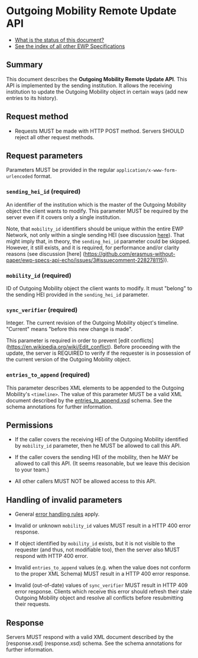 Outgoing Mobility Remote Update API
===================================

* [What is the status of this document?][statuses]
* [See the index of all other EWP Specifications][develhub]


Summary
-------

This document describes the **Outgoing Mobility Remote Update API**. This API is
implemented by the sending institution. It allows the receiving institution to
update the Outgoing Mobility object in certain ways (add new entries to its
history).


Request method
--------------

 * Requests MUST be made with HTTP POST method. Servers SHOULD reject all other
   request methods.


Request parameters
------------------

Parameters MUST be provided in the regular `application/x-www-form-urlencoded`
format.


### `sending_hei_id` (required)

An identifier of the institution which is the master of the Outgoing Mobility
object the client wants to modify. This parameter MUST be required by the
server even if it covers only a single institution.

Note, that `mobility_id` identifiers should be unique within the entire EWP
Network, not only within a single sending HEI (see discussion
[here](https://github.com/erasmus-without-paper/general-issues/issues/10)).
That might imply that, in theory, the `sending_hei_id` parameter could be
skipped. However, it still exists, and it is required, for performance and/or
clarity reasons (see discussion [here]
(https://github.com/erasmus-without-paper/ewp-specs-api-echo/issues/3#issuecomment-228278115)).


### `mobility_id` (required)

ID of Outgoing Mobility object the client wants to modify. It must "belong" to
the sending HEI provided in the `sending_hei_id` parameter.


### `sync_verifier` (required)

Integer. The current revision of the Outgoing Mobility object's timeline.
"Current" means "before this new change is made".

This parameter is required in order to prevent [edit conflicts]
(https://en.wikipedia.org/wiki/Edit_conflict). Before proceeding with the
update, the server is REQUIRED to verify if the requester is in possession of
the current version of the Outgoing Mobility object.


### `entries_to_append` (required)

This parameter describes XML elements to be appended to the Outgoing Mobility's
`<timeline>`. The value of this parameter MUST be a valid XML document
described by the [entries_to_append.xsd](entries_to_append.xsd) schema. See the
schema annotations for further information.


Permissions
-----------

 * If the caller covers the receiving HEI of the Outgoing Mobility identified
   by `mobility_id` parameter, then he MUST be allowed to call this API.

 * If the caller covers the sending HEI of the mobility, then he MAY be allowed
   to call this API. (It seems reasonable, but we leave this decision to your
   team.)

 * All other callers MUST NOT be allowed access to this API.


Handling of invalid parameters
------------------------------

 * General [error handling rules][error-handling] apply.

 * Invalid or unknown `mobility_id` values MUST result in a HTTP 400 error
   response.

 * If object identified by `mobility_id` exists, but it is not visible to the
   requester (and thus, not modifiable too), then the server also MUST respond
   with HTTP 400 error.

 * Invalid `entries_to_append` values (e.g. when the value does not conform to
   the proper XML Schema) MUST result in a HTTP 400 error response.

 * Invalid (out-of-date) values of `sync_verifier` MUST result in HTTP 409
   error response. Clients which receive this error should refresh their stale
   Outgoing Mobility object and resolve all conflicts before resubmitting
   their requests.


Response
--------

Servers MUST respond with a valid XML document described by the [response.xsd]
(response.xsd) schema. See the schema annotations for further information.


[develhub]: http://developers.erasmuswithoutpaper.eu/
[statuses]: https://github.com/erasmus-without-paper/ewp-specs-management#statuses
[registry-spec]: https://github.com/erasmus-without-paper/ewp-specs-api-registry
[discovery-api]: https://github.com/erasmus-without-paper/ewp-specs-api-discovery
[echo]: https://github.com/erasmus-without-paper/ewp-specs-api-echo
[error-handling]: https://github.com/erasmus-without-paper/ewp-specs-architecture#error-handling
[institutions-api]: https://github.com/erasmus-without-paper/ewp-specs-api-institutions
